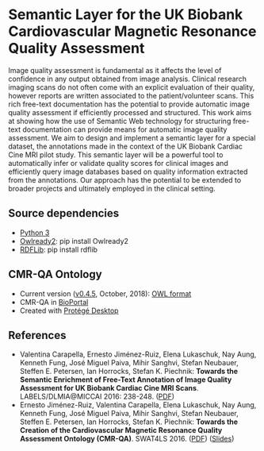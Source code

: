 # Semantic Layer for the UK Biobank Cardiovascular Magnetic Resonance Quality Assessment

Image quality assessment is fundamental as it affects the level of confidence in any output obtained from image analysis. 
Clinical research imaging scans  do  not  often  come  with  an  explicit  evaluation  of  their  quality,  however
reports are written associated to the patient/volunteer scans. This rich free-text documentation has the potential to 
provide automatic image quality assessment if efficiently processed and structured. This work aims at showing how the use
of Semantic Web technology for structuring free-text documentation can provide
means for automatic image quality assessment. We aim to design and implement
a semantic layer for a special dataset, the annotations made in the context of the
UK Biobank Cardiac Cine MRI pilot study. This semantic layer will be a powerful tool to automatically infer or validate quality scores for clinical images and
efficiently query image databases based on quality information extracted from the
annotations. Our approach has the potential to be extended to broader projects and ultimately employed in the clinical setting.

## Source dependencies
- [Python 3](https://www.python.org/)
- [Owlready2](https://pypi.org/project/Owlready2/): pip install Owlready2
- [RDFLib](https://rdflib.readthedocs.io/en/stable/gettingstarted.html): pip install rdflib

## CMR-QA Ontology
- Current version ([v0.4.5](https://github.com/ernestojimenezruiz/CMR-QA-Semantic-Layer/blob/master/ontology/CMR-QA.owl), October, 2018): [OWL format](https://raw.githubusercontent.com/ernestojimenezruiz/CMR-QA-Semantic-Layer/master/ontology/CMR-QA.owl) 
- CMR-QA in [BioPortal](http://purl.bioontology.org/ontology/CMR-QA)
- Created with [Protégé Desktop](https://protege.stanford.edu/)

## References

- Valentina Carapella, Ernesto Jiménez-Ruiz, Elena Lukaschuk, Nay Aung, Kenneth Fung, José Miguel Paiva, Mihir Sanghvi, Stefan Neubauer, Steffen E. Petersen, Ian Horrocks, Stefan K. Piechnik:
**Towards the Semantic Enrichment of Free-Text Annotation of Image Quality Assessment for UK Biobank Cardiac Cine MRI Scans**. 
LABELS/DLMIA@MICCAI 2016: 238-248. ([PDF](https://www.cs.ox.ac.uk/files/8298/ukbb-labels-2016_id7.pdf))
- Ernesto Jiménez-Ruiz, Valentina Carapella, Elena Lukaschuk, Nay Aung, Kenneth Fung, José Miguel Paiva, Mihir Sanghvi, Stefan Neubauer, Steffen E. Petersen, Ian Horrocks, Stefan K. Piechnik:
**Towards the Creation of the Cardiovascular Magnetic Resonance Quality Assessment Ontology (CMR-QA)**. SWAT4LS 2016. ([PDF](http://ceur-ws.org/Vol-1795/paper22.pdf)) ([Slides](https://www.slideshare.net/ernestojimenezruiz/towards-the-creation-of-the-cardiovascular-magnetic-resonance-quality-assessment-ontology-cmrqa))
